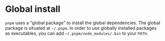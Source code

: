 # Global install

`pnpm` uses a "global package" to install the global dependencies. The global package is situated at `~/.pnpm`.
In order to use globally installed packages as executables, you can add `~/.pnpm/node_modules/.bin` to your `PATH`.
